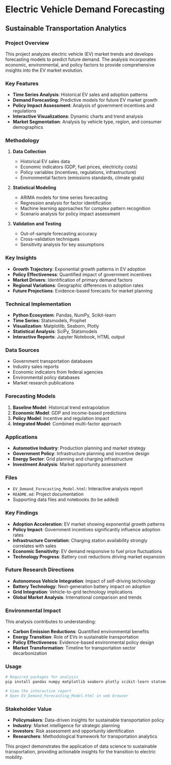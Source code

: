 # Electric Vehicle Demand Forecasting

## Sustainable Transportation Analytics

### Project Overview
This project analyzes electric vehicle (EV) market trends and develops forecasting models to predict future demand. The analysis incorporates economic, environmental, and policy factors to provide comprehensive insights into the EV market evolution.

### Key Features
- **Time Series Analysis**: Historical EV sales and adoption patterns
- **Demand Forecasting**: Predictive models for future EV market growth
- **Policy Impact Assessment**: Analysis of government incentives and regulations
- **Interactive Visualizations**: Dynamic charts and trend analysis
- **Market Segmentation**: Analysis by vehicle type, region, and consumer demographics

### Methodology
1. **Data Collection**
   - Historical EV sales data
   - Economic indicators (GDP, fuel prices, electricity costs)
   - Policy variables (incentives, regulations, infrastructure)
   - Environmental factors (emissions standards, climate goals)

2. **Statistical Modeling**
   - ARIMA models for time series forecasting
   - Regression analysis for factor identification
   - Machine learning approaches for complex pattern recognition
   - Scenario analysis for policy impact assessment

3. **Validation and Testing**
   - Out-of-sample forecasting accuracy
   - Cross-validation techniques
   - Sensitivity analysis for key assumptions

### Key Insights
- **Growth Trajectory**: Exponential growth patterns in EV adoption
- **Policy Effectiveness**: Quantified impact of government incentives
- **Market Drivers**: Identification of primary demand factors
- **Regional Variations**: Geographic differences in adoption rates
- **Future Projections**: Evidence-based forecasts for market planning

### Technical Implementation
- **Python Ecosystem**: Pandas, NumPy, Scikit-learn
- **Time Series**: Statsmodels, Prophet
- **Visualization**: Matplotlib, Seaborn, Plotly
- **Statistical Analysis**: SciPy, Statsmodels
- **Interactive Reports**: Jupyter Notebook, HTML output

### Data Sources
- Government transportation databases
- Industry sales reports
- Economic indicators from federal agencies
- Environmental policy databases
- Market research publications

### Forecasting Models
1. **Baseline Model**: Historical trend extrapolation
2. **Economic Model**: GDP and income-based predictions
3. **Policy Model**: Incentive and regulation impact
4. **Integrated Model**: Combined multi-factor approach

### Applications
- **Automotive Industry**: Production planning and market strategy
- **Government Policy**: Infrastructure planning and incentive design
- **Energy Sector**: Grid planning and charging infrastructure
- **Investment Analysis**: Market opportunity assessment

### Files
- `EV_Demand_Forecasting_Model.html`: Interactive analysis report
- `README.md`: Project documentation
- Supporting data files and notebooks (to be added)

### Key Findings
- **Adoption Acceleration**: EV market showing exponential growth patterns
- **Policy Impact**: Government incentives significantly influence adoption rates
- **Infrastructure Correlation**: Charging station availability strongly correlates with sales
- **Economic Sensitivity**: EV demand responsive to fuel price fluctuations
- **Technology Progress**: Battery cost reductions driving market expansion

### Future Research Directions
- **Autonomous Vehicle Integration**: Impact of self-driving technology
- **Battery Technology**: Next-generation battery impact on adoption
- **Grid Integration**: Vehicle-to-grid technology implications
- **Global Market Analysis**: International comparison and trends

### Environmental Impact
This analysis contributes to understanding:
- **Carbon Emission Reductions**: Quantified environmental benefits
- **Energy Transition**: Role of EVs in sustainable transportation
- **Policy Effectiveness**: Evidence-based environmental policy design
- **Market Transformation**: Timeline for transportation sector decarbonization

### Usage
```python
# Required packages for analysis
pip install pandas numpy matplotlib seaborn plotly scikit-learn statsmodels

# View the interactive report
# Open EV_Demand_Forecasting_Model.html in web browser
```

### Stakeholder Value
- **Policymakers**: Data-driven insights for sustainable transportation policy
- **Industry**: Market intelligence for strategic planning
- **Investors**: Risk assessment and opportunity identification
- **Researchers**: Methodological framework for transportation analytics

This project demonstrates the application of data science to sustainable transportation, providing actionable insights for the transition to electric mobility.